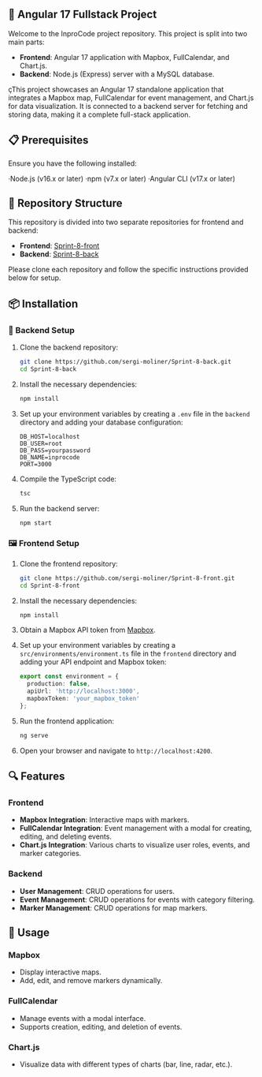## 🌟 Angular 17 Fullstack Project 

Welcome to the InproCode project repository. This project is split into two main parts:

- **Frontend**: Angular 17 application with Mapbox, FullCalendar, and Chart.js.
- **Backend**: Node.js (Express) server with a MySQL database.

çThis project showcases an Angular 17 standalone application that integrates a Mapbox map, FullCalendar for event management, and Chart.js for data visualization. It is connected to a backend server for fetching and storing data, making it a complete full-stack application.

## 📋 Prerequisites

Ensure you have the following installed:

·Node.js (v16.x or later)
·npm (v7.x or later)
·Angular CLI (v17.x or later)

## 📂 Repository Structure

This repository is divided into two separate repositories for frontend and backend:

- **Frontend**: [Sprint-8-front](https://github.com/sergi-moliner/Sprint-8-front)
- **Backend**: [Sprint-8-back](https://github.com/sergi-moliner/Sprint-8-back)

Please clone each repository and follow the specific instructions provided below for setup.

## 📦 Installation

### 🔧 Backend Setup

1. Clone the backend repository:
    ```bash
    git clone https://github.com/sergi-moliner/Sprint-8-back.git
    cd Sprint-8-back
    ```

2. Install the necessary dependencies:
    ```bash
    npm install
    ```

3. Set up your environment variables by creating a `.env` file in the `backend` directory and adding your database configuration:
    ```env
    DB_HOST=localhost
    DB_USER=root
    DB_PASS=yourpassword
    DB_NAME=inprocode
    PORT=3000
    ```
5. Compile the TypeScript code:
    ```bash
    tsc
    ```

4. Run the backend server:
    ```bash
    npm start
    ```

### 🖼️ Frontend Setup

1. Clone the frontend repository:
    ```bash
    git clone https://github.com/sergi-moliner/Sprint-8-front.git
    cd Sprint-8-front
    ```

2. Install the necessary dependencies:
    ```bash
    npm install
    ```

3. Obtain a Mapbox API token from [Mapbox](https://account.mapbox.com/access-tokens/).

4. Set up your environment variables by creating a `src/environments/environment.ts` file in the `frontend` directory and adding your API endpoint and Mapbox token:
    ```typescript
    export const environment = {
      production: false,
      apiUrl: 'http://localhost:3000',
      mapboxToken: 'your_mapbox_token'
    };
    ```

5. Run the frontend application:
    ```bash
    ng serve
    ```

6. Open your browser and navigate to `http://localhost:4200`.

## 🔍 Features

### Frontend

- **Mapbox Integration**: Interactive maps with markers.
- **FullCalendar Integration**: Event management with a modal for creating, editing, and deleting events.
- **Chart.js Integration**: Various charts to visualize user roles, events, and marker categories.

### Backend

- **User Management**: CRUD operations for users.
- **Event Management**: CRUD operations for events with category filtering.
- **Marker Management**: CRUD operations for map markers.

## 📝 Usage

### Mapbox

- Display interactive maps.
- Add, edit, and remove markers dynamically.

### FullCalendar

- Manage events with a modal interface.
- Supports creation, editing, and deletion of events.

### Chart.js

- Visualize data with different types of charts (bar, line, radar, etc.).
